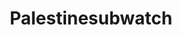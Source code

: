---
title: Palestinesubwatch
crosslinks:
- Palestine
- IsraelPalestine
- ipcirclejerk
- ukpolitics
- autotldr
- india
- palestine
- redditrequest
- geopolitics
- worldnews
---